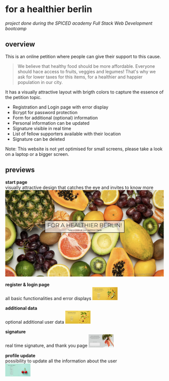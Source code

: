 # for a healthier berlin

*project done during the SPICED academy Full Stack Web Development bootcamp* <br/>

## overview <br/>
This is an online petition where people can give their support to this cause. 
> We believe that healthy food should be more affordable. Everyone should hace access to fruits, veggies and legumes! That's why we ask for lower taxes for this items, for a healthier and happier population in our city. <br/>

It has a visually attractive layout with brigth colors to capture the essence of the petition topic.

- Registration and Login page with error display
- Bcrypt for password protection
- Form for additional (optional) information
- Personal information can be updated 
- Signature visible in real time 
- List of fellow supporters available with their location
- Signature can be deleted

Note: This website is not yet optimised for small screens, please take a look on a laptop or a bigger screen. <br/>

## previews <br/>

**start page** <br/>
visually attractive design that catches the eye and invites to know more
<img src="public/images/gifs/00_intro.jpg"/>

**register & login page** <br/>
all basic functionalities and error displays
<img src="public/images/gifs/01_login.gif" width="80vw"/>

**additional data** <br/>
optional additional user data
<img src="public/images/gifs/02_data.gif" width="80vw"/>

**signature** <br/>
real time signature, and thank you page
<img src="public/images/gifs/03_signature.gif" width="80vw"/>

**profile update** <br/>
possibility to update all the information about the user <br/>
<img src="public/images/gifs/04_update.gif" width="80vw"/>
